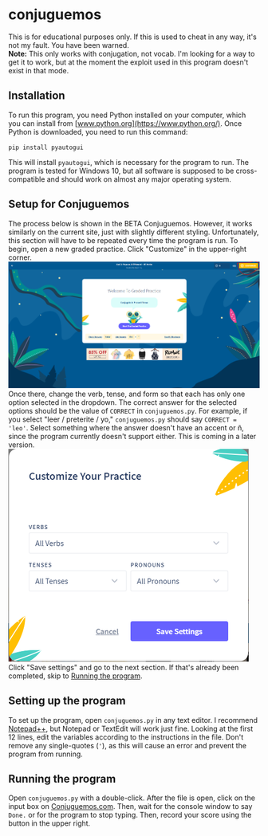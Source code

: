 # conjuguemos
This is for educational purposes only. If this is used to cheat in any way, it's not my fault. You have been warned.<br>
**Note:** This only works with conjugation, not vocab. I'm looking for a way to get it to work, but at the moment the exploit used in this program doesn't exist in that mode.
## Installation
To run this program, you need Python installed on your computer, which you can install from [www.python.org](https://www.python.org/). Once Python is downloaded, you need to run this command:
```
pip install pyautogui
```
This will install `pyautogui`, which is necessary for the program to run. The program is tested for Windows 10, but all software is supposed to be cross-compatible and should work on almost any major operating system.
## Setup for Conjuguemos
The process below is shown in the BETA Conjuguemos. However, it works similarly on the current site, just with slightly different styling. Unfortunately, this section will have to be repeated every time the program is run. To begin, open a new graded practice. Click "Customize" in the upper-right corner.
![Graded Practice](/img/gp.png)
Once there, change the verb, tense, and form so that each has only one option selected in the dropdown. The correct answer for the selected options should be the value of `CORRECT` in `conjuguemos.py`. For example, if you select "leer / preterite / yo," `conjuguemos.py` should say `CORRECT = 'leo'`. Select something where the answer doesn't have an accent or &ntilde;, since the program currently doesn't support either. This is coming in a later version.<br>
![Customize](/img/customize.png)<br>
Click "Save settings" and go to the next section. If that's already been completed, skip to [Running the program](#Running-the-program).
## Setting up the program
To set up the program, open `conjuguemos.py` in any text editor. I recommend [Notepad++](https://notepad-plus-plus.org/), but Notepad or TextEdit will work just fine. Looking at the first 12 lines, edit the variables according to the instructions in the file. Don't remove any single-quotes (`'`), as this will cause an error and prevent the program from running.
## Running the program
Open `conjuguemos.py` with a double-click. After the file is open, click on the input box on [Conjuguemos.com](conjuguemos.com). Then, wait for the console window to say `Done.` or for the program to stop typing. Then, record your score using the button in the upper right.
